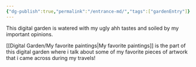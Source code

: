 ```yaml
---
{"dg-publish":true,"permalink":"/entrance-md/","tags":["gardenEntry"]}
---
```


This digital garden is watered with my ugly ahh tastes and soiled by my important opinions.

[[Digital Garden/My favorite paintings\|My favorite paintings]] is the part of this digital garden where i talk about some of my favorite pieces of artwork that i came across during my travels! 